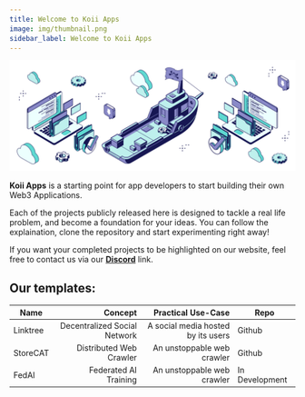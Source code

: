 ```yaml
---
title: Welcome to Koii Apps
image: img/thumbnail.png
sidebar_label: Welcome to Koii Apps
---
```


![banner](./img/header.svg)

**Koii Apps** is a starting point for app developers to start building their own Web3 Applications.

Each of the projects publicly released here is designed to tackle a real life problem, and become a foundation for your ideas. You can follow the explaination, clone the repository and start experimenting right away!

If you want your completed projects to be highlighted on our website, feel free to contact us via our [**Discord**](https://www.discord.gg/koii) link.

## Our templates:

| Name     |                      Concept |                 Practical Use-Case | Repo           |
| -------- | ---------------------------: | ---------------------------------: | -------------- |
| Linktree | Decentralized Social Network | A social media hosted by its users | Github         |
| StoreCAT |      Distributed Web Crawler |         An unstoppable web crawler | Github         |
| FedAI    |        Federated AI Training |         An unstoppable web crawler | In Development |
